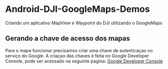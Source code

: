 # Android-DJI-GoogleMaps-Demos
Criando um aplicativo MapView e Waypoint do DJI utilizando o GoogleMaps
## Gerando a chave de acesso dos mapas
Para o mapa funcionar precisamos criar uma chave de autenticaçao no serviço do Google. A criaçao das chaves é feita no Google Developer Console, pode ser acessado na seguinte pagina: [Google Developer Console](https://console.developers.google.com)
